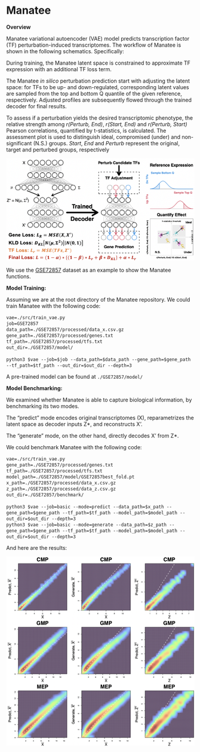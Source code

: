 # Manatee

**Overview**

Manatee variational autoencoder (VAE) model predicts transcription factor (TF) perturbation-induced transcriptomes. The workflow of Manatee is shown in the following schematics. Specifically:

During training, the Manatee latent space is constrained to approximate TF expression with an additional TF loss term.

The Manatee _in silico_ perturbation prediction start with adjusting the latent space: for TFs to be up- and down-regulated, corresponding latent values are sampled from the top and bottom Q quantile of the given reference, respectively. Adjusted profiles are subsequently flowed through the trained decoder for final results.

To assess if a perturbation yields the desired transcriptomic phenotype, the relative strength among _r(Perturb, End)_, _r(Start, End)_ and _r(Perturb, Start)_ Pearson correlations, quantified by t-statistics, is calculated. The assessment plot is used to distinguish ideal, compromised (under) and non-significant (N.S.) groups. _Start_, _End_ and _Perturb_ represent the original, target and perturbed groups, respectively

![Manatee](https://github.com/hd2326/Manatee/blob/main/images/manatee.png)

We use the [GSE72857](https://pubmed.ncbi.nlm.nih.gov/26627738/) dataset as an example to show the Manatee functions.

**Model Training:**

Assuming we are at the root directory of the Manatee repository. We could train Manatee with the following code: 

```
vae=./src/train_vae.py
job=GSE72857
data_path=./GSE72857/processed/data_x.csv.gz
gene_path=./GSE72857/processed/genes.txt
tf_path=./GSE72857/processed/tfs.txt
out_dir=./GSE72857/model/

python3 $vae --job=$job --data_path=$data_path --gene_path=$gene_path --tf_path=$tf_path --out_dir=$out_dir --depth=3
```

A pre-trained model can be found at ```./GSE72857/model/```

**Model Benchmarking:**

We examined whether Manatee is able to capture biological information, by benchmarking its two modes.

The “predict” mode encodes original transcriptomes (X), reparametrizes the latent space as decoder inputs Z*, and reconstructs X’.

The “generate” mode, on the other hand, directly decodes X’ from Z*.

We could benchmark Manatee with the following code:

```
vae=./src/train_vae.py
gene_path=./GSE72857/processed/genes.txt
tf_path=./GSE72857/processed/tfs.txt
model_path=./GSE72857/model/GSE72857best_fold.pt
x_path=./GSE72857/processed/data_x.csv.gz
z_path=./GSE72857/processed/data_z.csv.gz
out_dir=./GSE72857/benchmark/

python3 $vae --job=basic --mode=predict --data_path=$x_path --gene_path=$gene_path --tf_path=$tf_path --model_path=$model_path --out_dir=$out_dir --depth=3
python3 $vae --job=basic --mode=generate --data_path=$z_path --gene_path=$gene_path --tf_path=$tf_path --model_path=$model_path --out_dir=$out_dir --depth=3
```

And here are the results:

![benchmark](https://github.com/hd2326/Manatee/blob/main/images/benchmark.png)

